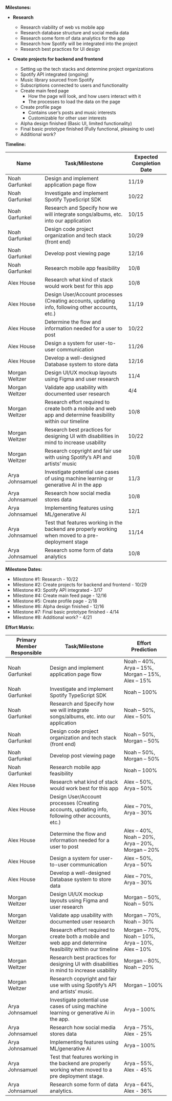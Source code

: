 **Milestones:**

- **Research**
  - Research viability of web vs mobile app
  - Research database structure and social media data
  - Research some form of data analytics for the app
  - Research how Spotify will be integrated into the project
  - Research best practices for UI design

- **Create projects for backend and frontend**
  - Setting up the tech stacks and determine project organizations
  - Spotify API integrated (ongoing)
  - Music library sourced from Spotify
  - Subscriptions connected to users and functionality
  - Create main feed page
    - How the page will look, and how users interact with it
    - The processes to load the data on the page
  - Create profile page
    - Contains user’s posts and music interests
    - Customizable for other user interests
  - Alpha design finished (Basic UI, limited functionality)
  - Final basic prototype finished (Fully functional, pleasing to use)
  - Additional work?

**Timeline:**

| Name            | Task/Milestone                                                  | Expected Completion Date |
|-----------------|----------------------------------------------------------------|--------------------------|
| Noah Garfunkel  | Design and implement application page flow                      | 11/19                    |
| Noah Garfunkel  | Investigate and implement Spotify TypeScript SDK                | 10/22                    |
| Noah Garfunkel  | Research and Specify how we will integrate songs/albums, etc. into our application | 10/15 |
| Noah Garfunkel  | Design code project organization and tech stack (front end)     | 10/29                    |
| Noah Garfunkel  | Develop post viewing page                                        | 12/16                    |
| Noah Garfunkel  | Research mobile app feasibility                                  | 10/8                     |
| Alex House      | Research what kind of stack would work best for this app       | 10/8                     |
| Alex House      | Design User/Account processes (Creating accounts, updating info, following other accounts, etc.) | 11/19 |
| Alex House      | Determine the flow and information needed for a user to post   | 10/22                    |
| Alex House      | Design a system for user-to-user communication                  | 11/26                    |
| Alex House      | Develop a well-designed Database system to store data           | 12/16                    |
| Morgan Weltzer | Design UI/UX mockup layouts using Figma and user research       | 11/4                     |
| Morgan Weltzer | Validate app usability with documented user research            | 4/4                      |
| Morgan Weltzer | Research effort required to create both a mobile and web app and determine feasibility within our timeline | 10/8 |
| Morgan Weltzer | Research best practices for designing UI with disabilities in mind to increase usability | 10/22 |
| Morgan Weltzer | Research copyright and fair use with using Spotify’s API and artists’ music | 10/8 |
| Arya Johnsamuel | Investigate potential use cases of using machine learning or generative AI in the app | 11/3 |
| Arya Johnsamuel | Research how social media stores data                            | 10/8                     |
| Arya Johnsamuel | Implementing features using ML/generative AI                     | 12/1                     |
| Arya Johnsamuel | Test that features working in the backend are properly working when moved to a pre-deployment stage | 11/14 |
| Arya Johnsamuel | Research some form of data analytics                              | 10/8                     |

**Milestone Dates:**

- Milestone #1: Research - 10/22
- Milestone #2: Create projects for backend and frontend - 10/29
- Milestone #3: Spotify API integrated - 3/17
- Milestone #4: Create main feed page - 12/16
- Milestone #5: Create profile page - 2/18
- Milestone #6: Alpha design finished - 12/16
- Milestone #7: Final basic prototype finished - 4/14
- Milestone #8: Additional work? - 4/21

**Effort Matrix:**

| Primary Member Responsible | Task/Milestone                                                  | Effort Prediction |
|---------------------------|----------------------------------------------------------------|-------------------|
| Noah Garfunkel            | Design and implement application page flow                      | Noah – 40%, Arya – 15%, Morgan – 15%, Alex – 15% |
| Noah Garfunkel            | Investigate and implement Spotify TypeScript SDK                | Noah – 100% |
| Noah Garfunkel            | Research and Specify how we will integrate songs/albums, etc. into our application | Noah – 50%, Alex – 50% |
| Noah Garfunkel            | Design code project organization and tech stack (front end)     | Noah – 50%, Morgan – 50% |
| Noah Garfunkel            | Develop post viewing page                                        | Noah – 50%, Morgan – 50% |
| Noah Garfunkel            | Research mobile app feasibility                                      | Noah – 100% |
| Alex House                | Research what kind of stack would work best for this app       | Alex – 50%, Arya – 50%        |
| Alex House                | Design User/Account processes (Creating accounts, updating info, following other accounts, etc.) | Alex – 70%, Arya – 30%        |
| Alex House                | Determine the flow and information needed for a user to post   | Alex – 40%, Noah – 20%,  Arya – 20%, Morgan – 20% |
| Alex House                | Design a system for user-to-user communication                  | Alex – 50%, Arya – 50%        |
| Alex House                | Develop a well-designed Database system to store data           | Alex – 70%, Arya – 30%        |
| Morgan Weltzer            | Design UI/UX mockup layouts using Figma and user research       | Morgan – 50%, Noah – 50%        |
| Morgan Weltzer            | Validate app usability with documented user research            | Morgan – 70%, Noah – 30%        |
| Morgan Weltzer            | Research effort required to create both a mobile and web app and determine feasibility within our timeline | Morgan – 70%, Noah – 10%, Arya – 10%, Alex – 10%        |
| Morgan Weltzer            | Research best practices for designing UI with disabilities in mind to increase usability | Morgan – 80%, Noah – 20%        |
| Morgan Weltzer            | Research copyright and fair use with using Spotify’s API and artists’ music.  | Morgan – 100% |
| Arya Johnsamuel            | Investigate potential use cases of using machine learning or generative Ai in the app.   | Arya – 100%  |
| Arya Johnsamuel            | Research how social media stores data    | Arya – 75%, Alex - 25%  |
| Arya Johnsamuel            | Implementing features using ML/generative Ai    | Arya – 100%  |
| Arya Johnsamuel            | Test that features working in the backend are properly working when moved to a pre deployment stage.    | Arya – 55%, Alex - 45%  |
| Arya Johnsamuel            | Research some form of data analytics.    | Arya – 64%, Alex - 36%  |
